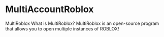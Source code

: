 # MultiAccountRoblox
MultiRoblox
What is MultiRoblox?
MultiRoblox is an open-source program that allows you to open multiple instances of ROBLOX!
